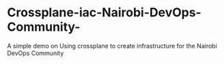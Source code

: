 # Crossplane-iac-Nairobi-DevOps-Community-
A simple demo on Using crossplane to create infrastructure for the Nairobi DevOps Community
